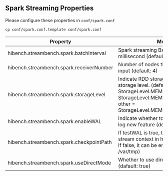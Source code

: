 ## Spark Streaming Properties ##

Please configure these properties in `conf/spark.conf`

    cp conf/spark.conf.template conf/spark.conf

Property      | Meaning
--------------|--------------------------
hibench.streambench.spark.batchInterval       | Spark streaming Batchnterval in millisecond (default 100)
hibench.streambench.spark.receiverNumber      | Number of nodes that will receive Kafka input (default: 4)
hibench.streambench.spark.storageLevel  | Indicate RDD storage level. Indicate RDD storage level. (default: 2) 0 = StorageLevel.MEMORY_ONLY, 1 = StorageLevel.MEMORY_AND_DISK_SER, other = StorageLevel.MEMORY_AND_DISK_SER_2
hibench.streambench.spark.enableWAL  | Indicate whether to test the write ahead log new feature (default: false)
hibench.streambench.spark.checkpointPath | If testWAL is true, this path is to store stream context in hdfs shall be specified. If false, it can be empty (default: /var/tmp)
hibench.streambench.spark.useDirectMode | Whether to use direct approach or not (dafault: true)
